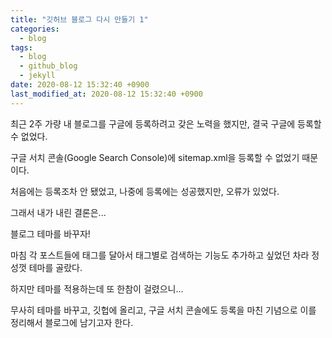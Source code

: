```yaml
---
title: "깃허브 블로그 다시 만들기 1"
categories:
  - blog
tags:
  - blog
  - github_blog
  - jekyll
date: 2020-08-12 15:32:40 +0900
last_modified_at: 2020-08-12 15:32:40 +0900
---
```


최근 2주 가량 내 블로그를 구글에 등록하려고 갖은 노력을 했지만, 결국 구글에 등록할 수 없었다.

구글 서치 콘솔(Google Search Console)에 sitemap.xml을 등록할 수 없었기 때문이다.

처음에는 등록조차 안 됐었고, 나중에 등록에는 성공했지만, 오류가 있었다.

그래서 내가 내린 결론은...

블로그 테마를 바꾸자!

마침 각 포스트들에 태그를 달아서 태그별로 검색하는 기능도 추가하고 싶었던 차라 정성껏 테마를 골랐다.

하지만 테마를 적용하는데 또 한참이 걸렸으니...

무사히 테마를 바꾸고, 깃헙에 올리고, 구글 서치 콘솔에도 등록을 마친 기념으로 이를 정리해서 블로그에 남기고자 한다.
